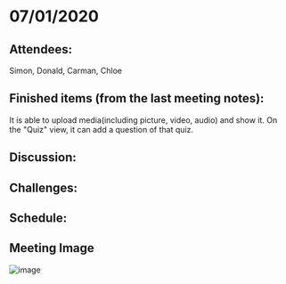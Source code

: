 # 07/01/2020
## Attendees:
Simon, Donald, Carman, Chloe

## Finished items (from the last meeting notes):
It is able to upload media(including picture, video, audio) and show it.
On the "Quiz" view, it can add a question of that quiz.

## Discussion:


## Challenges:


## Schedule:

## Meeting Image
![image]()
